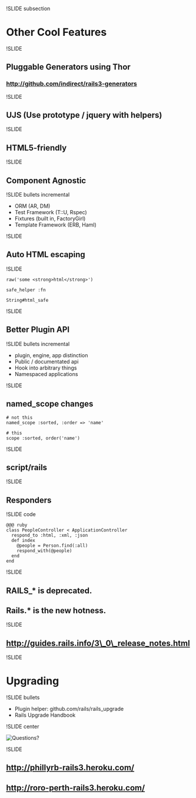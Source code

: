 !SLIDE subsection

# Other Cool Features #

!SLIDE

## Pluggable Generators using Thor ##
### http://github.com/indirect/rails3-generators ###

!SLIDE

## UJS (Use prototype / jquery with helpers) ##

!SLIDE

## HTML5-friendly ##

!SLIDE

## Component Agnostic ##

!SLIDE bullets incremental

* ORM (AR, DM)
* Test Framework (T::U, Rspec)
* Fixtures (built in, FactoryGirl)
* Template Framework (ERB, Haml)

!SLIDE

## Auto HTML escaping ##

!SLIDE

    raw('some <strong>html</strong>') 

    safe_helper :fn

    String#html_safe

!SLIDE

## Better Plugin API ##

!SLIDE bullets incremental

* plugin, engine, app distinction
* Public / documentated api
* Hook into arbitrary things
* Namespaced applications

!SLIDE

## named\_scope changes ##

    # not this
    named_scope :sorted, :order => 'name'

    # this
    scope :sorted, order('name')

!SLIDE

## script/rails ##

!SLIDE

## Responders ##

!SLIDE code

    @@@ ruby
    class PeopleController < ApplicationController
      respond_to :html, :xml, :json
      def index
        @people = Person.find(:all)
        respond_with(@people)
      end
    end

!SLIDE

## RAILS\_* is deprecated. ##
## Rails.* is the new hotness. ##


!SLIDE

## http://guides.rails.info/3\_0\_release_notes.html ##

!SLIDE

# Upgrading #

!SLIDE bullets

* Plugin helper: github.com/rails/rails\_upgrade 
* Rails Upgrade Handbook 

!SLIDE center

![Questions?](lolcats-funny-pictures-questionmark.jpg)

!SLIDE

## http://phillyrb-rails3.heroku.com/ ##
## http://roro-perth-rails3.heroku.com/ ##
